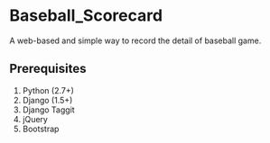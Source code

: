 # Baseball_Scorecard #
A web-based and simple way to record the detail of baseball game.


## Prerequisites ##
1. Python (2.7+)
2. Django (1.5+)
3. Django Taggit
4. jQuery
5. Bootstrap